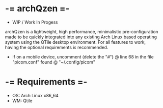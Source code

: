 # -= archQzen =-
* WIP / Work In Progess
  
archQzen is a lightweight, high performance, minimalistic pre-configuration made to be quickly integrated into any existing Arch Linux based operating system using the QTile desktop environment. For all features to work, having the optional requirements is recommended.

* If on a mobile device, uncomment (delete the "#") @ line 68 in the file "picom.conf" found @ "~/.config/picom"

# -= Requirements =-
* OS: Arch Linux x86_64
* WM: Qtile
